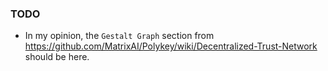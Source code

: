 ### TODO
* In my opinion, the `Gestalt Graph` section from https://github.com/MatrixAI/Polykey/wiki/Decentralized-Trust-Network should be here.